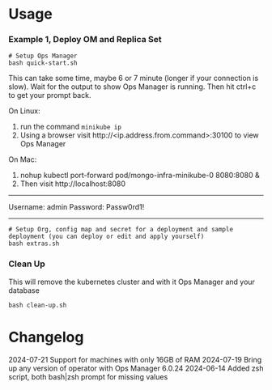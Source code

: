 # Usage

### Example 1, Deploy OM and Replica Set
```
# Setup Ops Manager
bash quick-start.sh
```
This can take some time, maybe 6 or 7 minute (longer if your connection is slow). Wait for the output to show Ops Manager is running. Then hit ctrl+c to get your prompt back.

On Linux:
1. run the command `minikube ip`
2. Using a browser visit http://<ip.address.from.command>:30100 to view Ops Manager

On Mac:
1. nohup kubectl port-forward pod/mongo-infra-minikube-0 8080:8080 &
2. Then visit http://localhost:8080

---

Username: admin
Password: Passw0rd1!

---


```
# Setup Org, config map and secret for a deployment and sample deployment (you can deploy or edit and apply yourself)
bash extras.sh
```

### Clean Up

This will remove the kubernetes cluster and with it Ops Manager and your database
```
bash clean-up.sh
```

# Changelog
2024-07-21 Support for machines with only 16GB of RAM
2024-07-19 Bring up any version of operator with Ops Manager 6.0.24
2024-06-14 Added zsh script, both bash|zsh prompt for missing values
